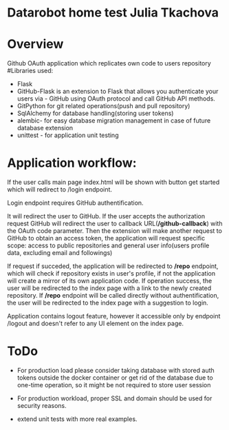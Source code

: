 # Datarobot home test Julia Tkachova
# Overview
Github OAuth application which replicates own code to users repository
#Libraries used:
- Flask
- GitHub-Flask is an extension to Flask that allows you authenticate your users via - GitHub using OAuth protocol and call GitHub API methods.
- GitPython for git related operations(push and pull repository)
- SqlAlchemy for database handling(storing user tokens)
- alembic- for easy database migration management in case of future database extension
- unittest - for application unit testing

# Application workflow:
If the user calls main page index.html will be shown with button get started which will redirect to /login endpoint.

Login endpoint requires GitHub authentification.

It will redirect the user to GitHub. If the user accepts the authorization request GitHub will redirect the user to callback URL(**/github-callback**) with the OAuth code parameter. Then the extension will make another request to GitHub to obtain an access token, the application will request specific scope: access to public repositories and general user info(users profile data, excluding email and followings)

If request if succeded, the application will be redirected to **/repo** endpoint, which will check if repository exists in user's profile, if not the application will create a mirror of its own application code. If operation success, the user will be redirected to the index page with a link to the newly created repository.  If **/repo** endpoint will be called directly without authentification, the user will be redirected to the index page with a suggestion to login.

Application contains logout feature, however it accessible only by endpoint /logout and doesn't refer to any UI element on the index page.

# ToDo
- For production load please consider taking database with stored auth tokens outside the docker container or get rid of the database due to one-time operation, so it might be not required to store user session

- For production workload, proper SSL and domain should be used for security reasons.

- extend unit tests with more real examples.
